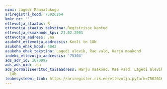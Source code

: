 ```yaml
---
nimi: Lagedi Raamatukogu
ariregistri_kood: 75026164
kmkr_nr: ''
ettevotja_staatus: R
ettevotja_staatus_tekstina: Registrisse kantud
ettevotja_esmakande_kpv: 21.02.2001
ettevotja_aadress: .na
asukoht_ettevotja_aadressis: Kooli tn 18b
asukoha_ehak_kood: 4043
asukoha_ehak_tekstina: Lagedi alevik, Rae vald, Harju maakond
indeks_ettevotja_aadressis: '75303'
ads_adr_id: 1670992
ads_ads_oid: .na
ads_normaliseeritud_taisaadress: Harju maakond, Rae vald, Lagedi alevik, Kooli tn
  18b
teabesysteemi_link: https://ariregister.rik.ee/ettevotja.py?ark=75026164&ref=rekvisiidid
---
```

